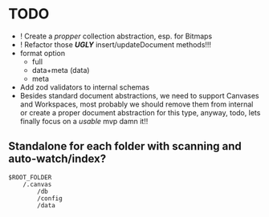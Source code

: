 # TODO

- ! Create a *propper* collection abstraction, esp. for Bitmaps
- ! Refactor those ***UGLY*** insert/updateDocument methods!!!
- format option
  - full
  - data+meta (data)
  - meta
- Add zod validators to internal schemas
- Besides standard document abstractions, we need to support Canvases and Workspaces, most probably we should remove them from internal or create a proper document abstraction for this type, anyway, todo, lets finally focus on a *usable* mvp damn it!!


## Standalone for each folder with scanning and auto-watch/index?

```
$ROOT_FOLDER
    /.canvas
        /db
        /config
        /data
```
